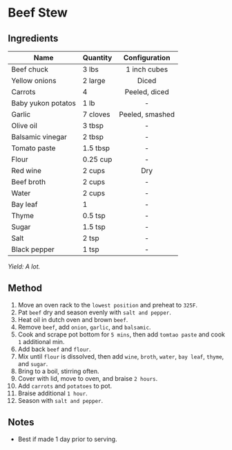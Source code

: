 # Beef Stew

## Ingredients

| Name               | Quantity |  Configuration  |
| ------------------ | -------- | :-------------: |
| Beef chuck         | 3 lbs    |  1 inch cubes   |
| Yellow onions      | 2 large  |      Diced      |
| Carrots            | 4        |  Peeled, diced  |
| Baby yukon potatos | 1 lb     |        -        |
| Garlic             | 7 cloves | Peeled, smashed |
| Olive oil          | 3 tbsp   |        -        |
| Balsamic vinegar   | 2 tbsp   |        -        |
| Tomato paste       | 1.5 tbsp |        -        |
| Flour              | 0.25 cup |        -        |
| Red wine           | 2 cups   |       Dry       |
| Beef broth         | 2 cups   |        -        |
| Water              | 2 cups   |        -        |
| Bay leaf           | 1        |        -        |
| Thyme              | 0.5 tsp  |        -        |
| Sugar              | 1.5 tsp  |        -        |
| Salt               | 2 tsp    |        -        |
| Black pepper       | 1 tsp    |        -        |

_Yield: A lot._

## Method

1. Move an oven rack to the `lowest position` and preheat to `325F`.
1. Pat `beef` dry and season evenly with `salt and pepper`.
1. Heat oil in dutch oven and brown `beef`.
1. Remove `beef`, add `onion`, `garlic`, and `balsamic`.
1. Cook and scrape pot bottom for `5 mins`, then add `tomtao paste` and cook `1` additional min.
1. Add back `beef` and `flour`.
1. Mix until `flour` is dissolved, then add `wine`, `broth`, `water`, `bay leaf`, `thyme`, and `sugar`.
1. Bring to a boil, stirring often.
1. Cover with lid, move to oven, and braise `2 hours`.
1. Add `carrots` and `potatoes` to pot.
1. Braise additional `1 hour`.
1. Season with `salt and pepper`.

## Notes

- Best if made 1 day prior to serving.
